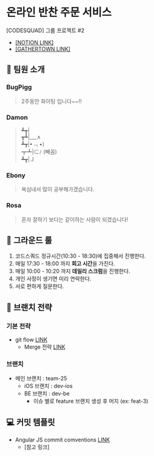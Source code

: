 # 온라인 반찬 주문 서비스

[CODESQUAD] 그룹 프로젝트 #2

* [[NOTION LINK]](https://cookie-giant-a00.notion.site/CodeSquad-team25-0966cf2c74fe4dec8b1feafeeb2dcba1)
* [[GATHERTOWN LINK]](https://app.gather.town/invite?token=gpEIFG0trjC8AM8n9l7ElBcGZ7zhQC_0)

## :busts_in_silhouette: 팀원 소개

### BugPigg

> 2주동안 화이팅 입니다~~!!

### Damon

> ┻┳|  
┳┻|___∧  
┻┳|•﹃ •)  
┳┻|⊂ﾉ     (빼꼼)  
> ┻┳|Ｊ  

### Ebony

> 욕심내서 많이 공부해가겠습니다.

### Rosa

> 혼자 잘하기 보다는 같이하는 사람이 되겠습니다!

## :low_brightness: 그라운드 룰

1. 코드스쿼드 정규시간(10:30 - 18:30)에 집중해서 진행한다.
2. 매일 17:30 - 18:00  까지 **회고 시간**을 가진다.
3. 매일 10:00 - 10:20 까지 **데일리 스크럼**을 진행한다.
4. 개인 사정이 생기면 미리 연락한다.
5. 서로 편하게 질문한다.

## :hammer: 브랜치 전략

### 기본 전략

* git flow [LINK](https://techblog.woowahan.com/2553/)
  * Merge 전략 [LINK](https://pomo0703.tistory.com/177)

### 브랜치

* 메인 브랜치 : team-25
  * iOS 브랜치 : dev-ios
  * BE 브랜치 : dev-be
    * 이슈 별로 feature 브랜치 생성 후 머지 (ex: feat-3)

## :computer: 커밋 템플릿

* Angular JS commit comventions [LINK](https://github.com/angular/angular/blob/master/CONTRIBUTING.md#-commit-message-format)
  * [참고 링크]
